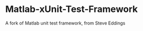 Matlab-xUnit-Test-Framework
===========================

A fork of Matlab unit test framework, from Steve Eddings

